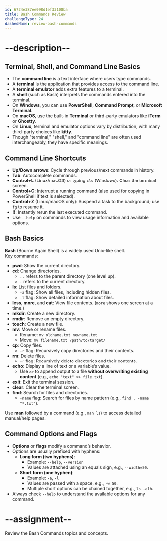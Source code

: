 ```yaml
---
id: 6724e387ee098d1ef33108ba
title: Bash Commands Review
challengeType: 24
dashedName: review-bash-commands
---
```


# --description--

## Terminal, Shell, and Command Line Basics

- The **command line** is a text interface where users type commands.
- A **terminal** is the application that provides access to the command line.
- A **terminal emulator** adds extra features to a terminal.
- A **shell** (such as Bash) interprets the commands entered into the terminal.
- On **Windows**, you can use **PowerShell**, **Command Prompt**, or **Microsoft Terminal**.
- On **macOS**, use the built-in **Terminal** or third-party emulators like **iTerm** or **Ghostty**.
- On **Linux**, terminal and emulator options vary by distribution, with many third-party choices like **kitty**.
- Though "terminal," "shell," and "command line" are often used interchangeably, they have specific meanings.

## Command Line Shortcuts

- **Up/Down arrows**: Cycle through previous/next commands in history.
- **Tab**: Autocomplete commands.
- **Control+L** (Linux/macOS) or typing `cls` (Windows): Clear the terminal screen.
- **Control+C**: Interrupt a running command (also used for copying in PowerShell if text is selected).
- **Control+Z** (Linux/macOS only): Suspend a task to the background; use `fg` to resume it.
- **!!**: Instantly rerun the last executed command.
- Use `--help` on commands to view usage information and available options.

## Bash Basics

**Bash** (Bourne Again Shell) is a widely used Unix-like shell.  
Key commands:

- **pwd**: Show the current directory.
- **cd**: Change directories.
  - `..` refers to the parent directory (one level up).
  - `.` refers to the current directory.
- **ls**: List files and folders.
  - `-a` flag: Show all files, including hidden files.
  - `-l` flag: Show detailed information about files.
- **less**, **more**, and **cat**: View file contents. (`more` shows one screen at a time.)
- **mkdir**: Create a new directory.
- **rmdir**: Remove an empty directory.
- **touch**: Create a new file.
- **mv**: Move or rename files.
  - Rename: `mv oldname.txt newname.txt`
  - Move: `mv filename.txt /path/to/target/`
- **cp**: Copy files.
  - `-r` flag: Recursively copy directories and their contents.
- **rm**: Delete files.
  - `-r` flag: Recursively delete directories and their contents.
- **echo**: Display a line of text or a variable’s value.
  - Use `>>` to append output to a file **without overwriting existing content** (e.g., `echo "text" >> file.txt`).
- **exit**: Exit the terminal session.
- **clear**: Clear the terminal screen.
- **find**: Search for files and directories.
  - `-name` flag: Search for files by name pattern (e.g., `find . -name "*.txt"`).

Use **man** followed by a command (e.g., `man ls`) to access detailed manual/help pages.

## Command Options and Flags

- **Options** or **flags** modify a command’s behavior.
- Options are usually prefixed with hyphens:
  - **Long form (two hyphens)**:  
    - Example: `--help`, `--version`
    - Values are attached using an equals sign, e.g., `--width=50`.
  - **Short form (one hyphen)**:  
    - Example: `-a`, `-l`
    - Values are passed with a space, e.g., `-w 50`.
    - Multiple short options can be chained together, e.g., `ls -alh`.
- Always check `--help` to understand the available options for any command.


# --assignment--

Review the Bash Commands topics and concepts.
